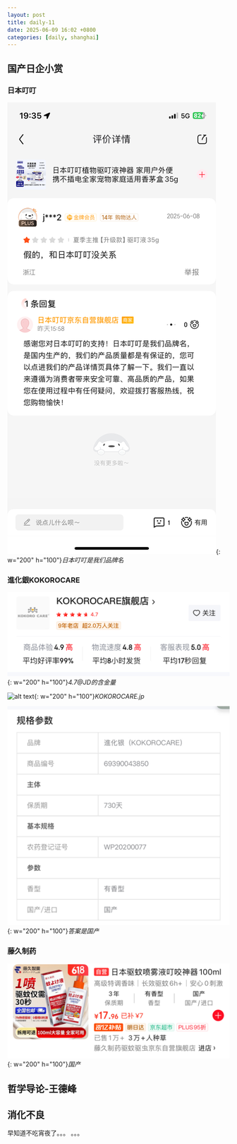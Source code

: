 ```yaml
---
layout: post
title: daily-11
date: 2025-06-09 16:02 +0800
categories: [daily, shanghai]
---
```


## 国产日企小赏

### 日本叮叮

![alt text](/assets/2025-06/23e78929a0da75978ef4ca926bd1237.png){: w="200" h="100"}_日本叮叮是我们品牌名_

### 進化銀KOKOROCARE

![alt text](/assets/2025-06/899491692d4283c76bb579ccee3e909.jpg){: w="200" h="100"}_4.7@JD的含金量_

![alt text](/assets/2025-06/8570fc6c22050e22448bd8662b3cdf0.png){: w="200" h="100"}_KOKOROCARE.jp_

![alt text](/assets/2025-06/3e32c3daee8008ed5359db6a066dac7.jpg){: w="200" h="100"}_答案是国产_

### 藤久制药

![alt text](/assets/2025-06/0e1b8c2661b91eaa5406bf05b28eee1.jpg){: w="200" h="100"}_国产_

## 哲学导论-王德峰

## 消化不良

早知道不吃宵夜了。。。 。。。